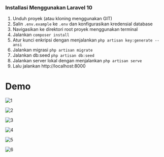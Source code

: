 ### Installasi Menggunakan Laravel 10
1. Unduh proyek (atau kloning menggunakan GIT)
2. Salin `.env.example` ke `.env` dan konfigurasikan kredensial database
3. Navigasikan ke direktori root proyek menggunakan terminal
4. Jalankan `composer install`
5. Atur kunci enkripsi dengan menjalankan `php artisan key:generate --ansi`
6. Jalankan migrasi `php artisan migrate`
7. Jalankan db:seed `php artisan db:seed`
8. Jalankan server lokal dengan menjalankan `php artisan serve`
9. Lalu jalankan http://localhost:8000

# Demo
![1](https://github.com/rizkinugrohho/Technical-Test/assets/36374356/160f4355-d21d-4781-a301-f0da7f1387f9)

![2](https://github.com/rizkinugrohho/Technical-Test/assets/36374356/366b86c6-67f5-4495-b781-206895634e92)

![3](https://github.com/rizkinugrohho/Technical-Test/assets/36374356/40238464-b84e-403e-a235-40dd3b289009)

![4](https://github.com/rizkinugrohho/Technical-Test/assets/36374356/8e5f13a2-0ad3-48a8-8d48-4400ecafc4b4)

![5](https://github.com/rizkinugrohho/Technical-Test/assets/36374356/618ced88-0956-47f9-80dc-67c6b9381bb7)

![6](https://github.com/rizkinugrohho/Technical-Test/assets/36374356/e66630b8-7722-41ef-b69a-328e6c0d1ea5)


